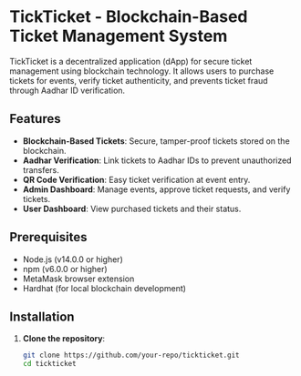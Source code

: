 # TickTicket - Blockchain-Based Ticket Management System

TickTicket is a decentralized application (dApp) for secure ticket management using blockchain technology. It allows users to purchase tickets for events, verify ticket authenticity, and prevents ticket fraud through Aadhar ID verification.

## Features
- **Blockchain-Based Tickets**: Secure, tamper-proof tickets stored on the blockchain.
- **Aadhar Verification**: Link tickets to Aadhar IDs to prevent unauthorized transfers.
- **QR Code Verification**: Easy ticket verification at event entry.
- **Admin Dashboard**: Manage events, approve ticket requests, and verify tickets.
- **User Dashboard**: View purchased tickets and their status.

## Prerequisites
- Node.js (v14.0.0 or higher)
- npm (v6.0.0 or higher)
- MetaMask browser extension
- Hardhat (for local blockchain development)

## Installation
1. **Clone the repository**:
   ```sh
   git clone https://github.com/your-repo/tickticket.git
   cd tickticket
